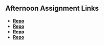 ## Afternoon Assignment Links

* **[Repo](https://github.com/EwanStubblefield-Allen/Vue-Playground)**
* **[Repo](https://github.com/EwanStubblefield-Allen/Gifted-Re-Vued)**
* **[Repo](https://github.com/EwanStubblefield-Allen/Gregslist-Vue.git)**
* **[Repo](https://github.com/EwanStubblefield-Allen/Blogger)**